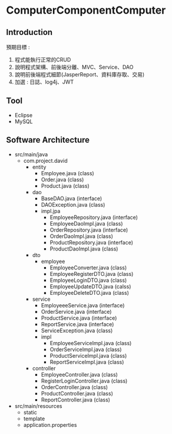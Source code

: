 # ComputerComponentComputer
## Introduction
預期目標 :<br>
1. 程式能執行正常的CRUD
2. 說明程式架構、前後端分離、MVC、Service、DAO
3. 說明前後端程式細節(JasperReport、資料庫存取、交易)
4. 加選 : 日誌、log4j、JWT
## Tool
- Eclipse
- MySQL
## Software Architecture
- src/main/java
  - com.project.david
    - entity
      - Employee.java (class)
      - Order.java (class)
      - Product.java (class)
    - dao
      - BaseDAO.java (interface)
      - DAOException.java (class)
      - impl.jpa
        - EmployeeRepository.java (interface)
        - EmployeeDaoImpl.java (class)
        - OrderRepository.java (interface)
        - OrderDaoImpl.java (class)
        - ProductRepository.java (interface)
        - ProductDaoImpl.java (class)
    - dto
      - employee
        - EmployeeConverter.java (class)
        - EmployeeRegisterDTO.java (class)
        - EmployeeLoginDTO.java (class)
        - EmployeeUpdateDTO.java (calss)
        - EmployeeDeleteDTO.java (class)
    - service
      - EmployeeeService.java (interface)
      - OrderService.java (interface)
      - ProductService.java (interface)
      - ReportService.java (interface)
      - ServiceException.java (class)
      - impl
        - EmployeeServiceImpl.java (class)
        - OrderServiceImpl.java (class)
        - ProductServiceImpl.java (class)
        - ReportServiceImpl.java (class)
    - controller
      - EmployeeController.java (class)
      - RegisterLoginController.java (class)
      - OrderController.java (class)
      - ProductController.java (class)
      - ReportController.java (class)
- src/main/resources
  - static
  - template
  - application.properties
